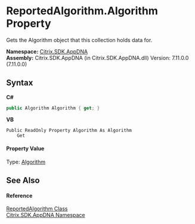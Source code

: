 # ReportedAlgorithm.Algorithm Property 
 

Gets the Algorithm object that this collection holds data for.

**Namespace:**&nbsp;[Citrix.SDK.AppDNA](index.md)<br />**Assembly:**&nbsp;Citrix.SDK.AppDNA (in Citrix.SDK.AppDNA.dll) Version: 7.11.0.0 (7.11.0.0)

## Syntax

**C#**
```csharp
public Algorithm Algorithm { get; }
```

**VB**
```vbnet
Public ReadOnly Property Algorithm As Algorithm
	Get
```


#### Property Value
Type: <a href="00083171-3db1-bd94-3ed1-e2b5477edbe0">Algorithm</a>

## See Also


#### Reference
<a href="d89f6e5b-7374-651a-3354-20964b7a59cd">ReportedAlgorithm Class</a><br /><a href="fe2d265b-410b-8b11-1eb4-a790e0b062bf">Citrix.SDK.AppDNA Namespace</a><br />